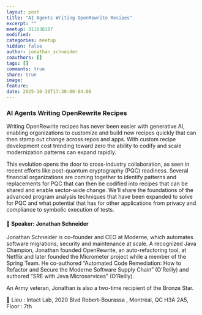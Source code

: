 ```yaml
---
layout: post
title: "AI Agents Writing OpenRewrite Recipes"
excerpt: ""
meetup: 311638107
modified:
categories: meetup
hidden: false
author: jonathan_schneider
coauthors: []
tags: []
comments: true
share: true
image:
feature:
date: 2025-10-30T17:30:00-04:00
---
```



### AI Agents Writing OpenRewrite Recipes

Writing OpenRewrite recipes has never been easier with generative AI, enabling organizations to customize and build new recipes quickly that can then stamp out change across repos and apps. With custom recipe development cost trending toward zero the ability to codify and scale modernization patterns can expand rapidly.

This evolution opens the door to cross-industry collaboration, as seen in recent efforts like post-quantum cryptography (PQC) readiness. Several financial organizations are coming together to identify patterns and replacements for PQC that can then be codified into recipes that can be shared and enable sector-wide change. We'll share the foundations of the advanced program analysis techniques that have been expanded to solve for PQC and what potential that has for other applications from privacy and compliance to symbolic execution of tests.

#### 🎤 Speaker: Jonathan Schneider

Jonathan Schneider is co-founder and CEO at Moderne, which automates software migrations, security and maintenance at scale. A recognized Java Champion, Jonathan founded OpenRewrite, an auto-refactoring tool, at Netflix and later founded the Micrometer project while a member of the Spring Team. He co-authored “Automated Code Remediation: How to Refactor and Secure the Moderne Software Supply Chain” (O’Reilly) and authored “SRE with Java Microservices” (O’Reilly).

An Army veteran, Jonathan is also a two-time recipient of the Bronze Star.

📍 Lieu : Intact Lab, 2020 Blvd Robert-Bourassa , Montréal, QC H3A 2A5, Floor : 7th
